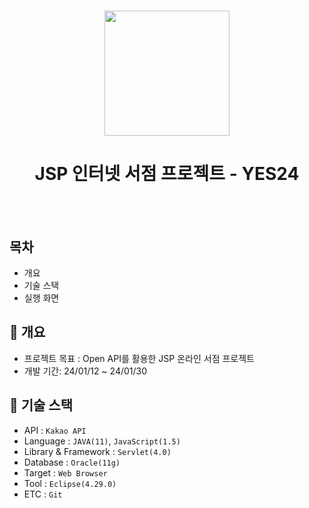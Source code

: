 <h1 align="center"><img src="https://cdn-icons-png.flaticon.com/512/5432/5432699.png" style="width: 200; height: 200"></h1>
<h1 align="center">JSP 인터넷 서점 프로젝트 - YES24</h1>
<br/><br/>

## 목차

- 개요
- 기술 스택
- 실행 화면


## 🚩 개요
  - 프로젝트 목표 : Open API를 활용한 JSP 온라인 서점 프로젝트
  - 개발 기간: 24/01/12 ~ 24/01/30
    
## 🔧 기술 스택
  - API : `Kakao API`
  - Language : `JAVA(11)`, `JavaScript(1.5)`
  - Library & Framework : `Servlet(4.0)`
  - Database : `Oracle(11g)`
  - Target : `Web Browser`
  - Tool : `Eclipse(4.29.0)`
  - ETC : `Git`


